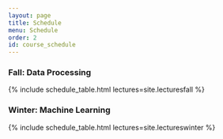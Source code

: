 ```yaml
---
layout: page
title: Schedule
menu: Schedule
order: 2
id: course_schedule
---
```


<h3>Fall: Data Processing</h3>
{% include schedule_table.html lectures=site.lecturesfall %}

<h3>Winter: Machine Learning</h3>
{% include schedule_table.html lectures=site.lectureswinter %}